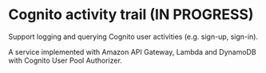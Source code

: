 # Cognito activity trail (IN PROGRESS)

Support logging and querying Cognito user activities (e.g. sign-up, sign-in).

A service implemented with Amazon API Gateway, Lambda
and DynamoDB with Cognito User Pool Authorizer.

